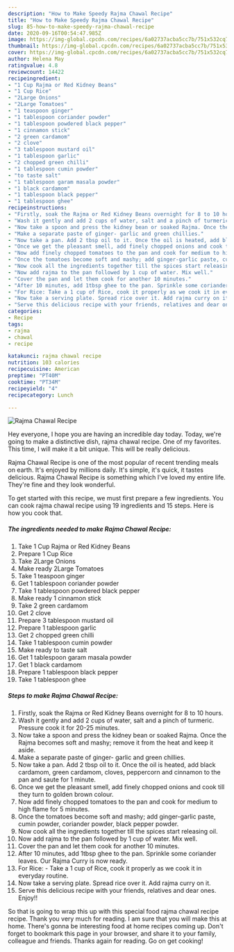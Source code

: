 ```yaml
---
description: "How to Make Speedy Rajma Chawal Recipe"
title: "How to Make Speedy Rajma Chawal Recipe"
slug: 85-how-to-make-speedy-rajma-chawal-recipe
date: 2020-09-16T00:54:47.985Z
image: https://img-global.cpcdn.com/recipes/6a02737acba5cc7b/751x532cq70/rajma-chawal-recipe-recipe-main-photo.jpg
thumbnail: https://img-global.cpcdn.com/recipes/6a02737acba5cc7b/751x532cq70/rajma-chawal-recipe-recipe-main-photo.jpg
cover: https://img-global.cpcdn.com/recipes/6a02737acba5cc7b/751x532cq70/rajma-chawal-recipe-recipe-main-photo.jpg
author: Helena May
ratingvalue: 4.8
reviewcount: 14422
recipeingredient:
- "1 Cup Rajma or Red Kidney Beans"
- "1 Cup Rice"
- "2Large Onions"
- "2Large Tomatoes"
- "1 teaspoon ginger"
- "1 tablespoon coriander powder"
- "1 tablespoon powdered black pepper"
- "1 cinnamon stick"
- "2 green cardamom"
- "2 clove"
- "3 tablespoon mustard oil"
- "1 tablespoon garlic"
- "2 chopped green chilli"
- "1 tablespoon cumin powder"
- "to taste salt"
- "1 tablespoon garam masala powder"
- "1 black cardamom"
- "1 tablespoon black pepper"
- "1 tablespoon ghee"
recipeinstructions:
- "Firstly, soak the Rajma or Red Kidney Beans overnight for 8 to 10 hours."
- "Wash it gently and add 2 cups of water, salt and a pinch of turmeric. Pressure cook it for 20-25 minutes."
- "Now take a spoon and press the kidney bean or soaked Rajma. Once the Rajma becomes soft and mashy; remove it from the heat and keep it aside."
- "Make a separate paste of ginger- garlic and green chillies."
- "Now take a pan. Add 2 tbsp oil to it. Once the oil is heated, add black cardamom, green cardamom, cloves, peppercorn and cinnamon to the pan and saute for 1 minute."
- "Once we get the pleasant smell, add finely chopped onions and cook till they turn to golden brown colour."
- "Now add finely chopped tomatoes to the pan and cook for medium to high flame for 5 minutes."
- "Once the tomatoes become soft and mashy; add ginger-garlic paste, cumin powder, coriander powder, black pepper powder."
- "Now cook all the ingredients together till the spices start releasing oil."
- "Now add rajma to the pan followed by 1 cup of water. Mix well."
- "Cover the pan and let them cook for another 10 minutes."
- "After 10 minutes, add 1tbsp ghee to the pan. Sprinkle some coriander leaves. Our Rajma Curry is now ready."
- "For Rice: Take a 1 cup of Rice, cook it properly as we cook it in everyday routine."
- "Now take a serving plate. Spread rice over it. Add rajma curry on it."
- "Serve this delicious recipe with your friends, relatives and dear ones. Enjoy!!"
categories:
- Recipe
tags:
- rajma
- chawal
- recipe

katakunci: rajma chawal recipe 
nutrition: 103 calories
recipecuisine: American
preptime: "PT40M"
cooktime: "PT34M"
recipeyield: "4"
recipecategory: Lunch

---
```



![Rajma Chawal Recipe](https://img-global.cpcdn.com/recipes/6a02737acba5cc7b/751x532cq70/rajma-chawal-recipe-recipe-main-photo.jpg)

Hey everyone, I hope you are having an incredible day today. Today, we're going to make a distinctive dish, rajma chawal recipe. One of my favorites. This time, I will make it a bit unique. This will be really delicious.



Rajma Chawal Recipe is one of the most popular of recent trending meals on earth. It's enjoyed by millions daily. It's simple, it's quick, it tastes delicious. Rajma Chawal Recipe is something which I've loved my entire life. They're fine and they look wonderful.


To get started with this recipe, we must first prepare a few ingredients. You can cook rajma chawal recipe using 19 ingredients and 15 steps. Here is how you cook that.

<!--inarticleads1-->

##### The ingredients needed to make Rajma Chawal Recipe:

1. Take 1 Cup Rajma or Red Kidney Beans
1. Prepare 1 Cup Rice
1. Take 2Large Onions
1. Make ready 2Large Tomatoes
1. Take 1 teaspoon ginger
1. Get 1 tablespoon coriander powder
1. Take 1 tablespoon powdered black pepper
1. Make ready 1 cinnamon stick
1. Take 2 green cardamom
1. Get 2 clove
1. Prepare 3 tablespoon mustard oil
1. Prepare 1 tablespoon garlic
1. Get 2 chopped green chilli
1. Take 1 tablespoon cumin powder
1. Make ready to taste salt
1. Get 1 tablespoon garam masala powder
1. Get 1 black cardamom
1. Prepare 1 tablespoon black pepper
1. Take 1 tablespoon ghee




<!--inarticleads2-->

##### Steps to make Rajma Chawal Recipe:

1. Firstly, soak the Rajma or Red Kidney Beans overnight for 8 to 10 hours.
1. Wash it gently and add 2 cups of water, salt and a pinch of turmeric. Pressure cook it for 20-25 minutes.
1. Now take a spoon and press the kidney bean or soaked Rajma. Once the Rajma becomes soft and mashy; remove it from the heat and keep it aside.
1. Make a separate paste of ginger- garlic and green chillies.
1. Now take a pan. Add 2 tbsp oil to it. Once the oil is heated, add black cardamom, green cardamom, cloves, peppercorn and cinnamon to the pan and saute for 1 minute.
1. Once we get the pleasant smell, add finely chopped onions and cook till they turn to golden brown colour.
1. Now add finely chopped tomatoes to the pan and cook for medium to high flame for 5 minutes.
1. Once the tomatoes become soft and mashy; add ginger-garlic paste, cumin powder, coriander powder, black pepper powder.
1. Now cook all the ingredients together till the spices start releasing oil.
1. Now add rajma to the pan followed by 1 cup of water. Mix well.
1. Cover the pan and let them cook for another 10 minutes.
1. After 10 minutes, add 1tbsp ghee to the pan. Sprinkle some coriander leaves. Our Rajma Curry is now ready.
1. For Rice: - Take a 1 cup of Rice, cook it properly as we cook it in everyday routine.
1. Now take a serving plate. Spread rice over it. Add rajma curry on it.
1. Serve this delicious recipe with your friends, relatives and dear ones. Enjoy!!




So that is going to wrap this up with this special food rajma chawal recipe recipe. Thank you very much for reading. I am sure that you will make this at home. There's gonna be interesting food at home recipes coming up. Don't forget to bookmark this page in your browser, and share it to your family, colleague and friends. Thanks again for reading. Go on get cooking!
